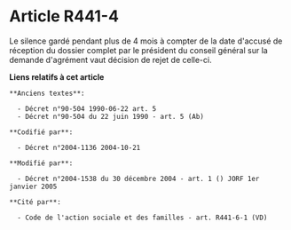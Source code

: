 # Article R441-4

Le silence gardé pendant plus de 4 mois à compter de la date d'accusé de réception du dossier complet par le président du
conseil général sur la demande d'agrément vaut décision de rejet de celle-ci.

**Liens relatifs à cet article**

	**Anciens textes**:

	  - Décret n°90-504 1990-06-22 art. 5
	  - Décret n°90-504 du 22 juin 1990 - art. 5 (Ab)

	**Codifié par**:

	  - Décret n°2004-1136 2004-10-21

	**Modifié par**:

	  - Décret n°2004-1538 du 30 décembre 2004 - art. 1 () JORF 1er janvier 2005

	**Cité par**:

	  - Code de l'action sociale et des familles - art. R441-6-1 (VD)
